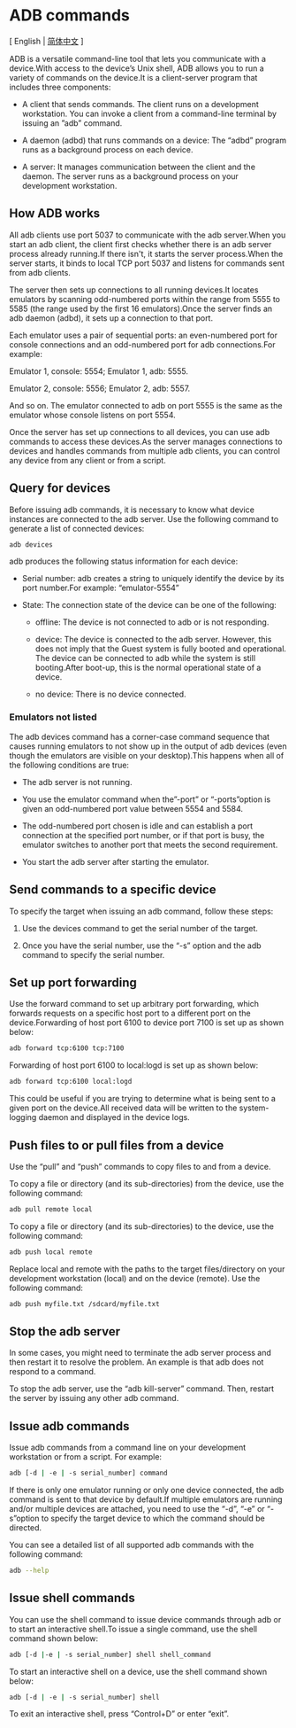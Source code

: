 # ADB commands

\[ English | [简体中文](./Android_Debug_Bridge_commands_zh-cn.md) \]

ADB is a versatile command-line tool that lets you communicate with a device.With access to the device’s Unix shell, ADB allows you to run a variety of commands on the device.It is a client-server program that includes three components:

- A client that sends commands. The client runs on a development workstation. You can invoke a client from a command-line terminal by issuing an ”adb” command.

- A daemon (adbd) that runs commands on a device: The “adbd” program runs as a background process on each device.

- A server: It manages communication between the client and the daemon. The server runs as a background process on your development workstation.

## How ADB works

All adb clients use port 5037 to communicate with the adb server.When you start an adb client, the client first checks whether there is an adb server process already running.If there isn't, it starts the server process.When the server starts, it binds to local TCP port 5037 and listens for commands sent from adb clients.

The server then sets up connections to all running devices.It locates emulators by scanning odd-numbered ports within the range from 5555 to 5585 (the range used by the first 16 emulators).Once the server finds an adb daemon (adbd), it sets up a connection to that port.

Each emulator uses a pair of sequential ports: an even-numbered port for console connections and an odd-numbered port for adb connections.For example:

Emulator 1, console: 5554; Emulator 1, adb: 5555.

Emulator 2, console: 5556; Emulator 2, adb: 5557.

And so on. The emulator connected to adb on port 5555 is the same as the emulator whose console listens on port 5554.

Once the server has set up connections to all devices, you can use adb commands to access these devices.As the server manages connections to devices and handles commands from multiple adb clients, you can control any device from any client or from a script.

## Query for devices

Before issuing adb commands, it is necessary to know what device instances are connected to the adb server. Use the following command to generate a list of connected devices:

```bash
adb devices
```

adb produces the following status information for each device:

- Serial number: adb creates a string to uniquely identify the device by its port number.For example: “emulator-5554”

- State: The connection state of the device can be one of the following:

  - offline: The device is not connected to adb or is not responding.

  - device: The device is connected to the adb server. However, this does not imply that the Guest system is fully booted and operational. The device can be connected to adb while the system is still booting.After boot-up, this is the normal operational state of a device.

  - no device: There is no device connected.

### Emulators not listed

The adb devices command has a corner-case command sequence that causes running emulators to not show up in the output of adb devices (even though the emulators are visible on your desktop).This happens when all of the following conditions are true:

- The adb server is not running.

- You use the emulator command when the”-port” or “-ports”option is given an odd-numbered port value between 5554 and 5584.

- The odd-numbered port chosen is idle and can establish a port connection at the specified port number, or if that port is busy, the emulator switches to another port that meets the second requirement.

- You start the adb server after starting the emulator.

## Send commands to a specific device

To specify the target when issuing an adb command, follow these steps:

1. Use the devices command to get the serial number of the target.

2. Once you have the serial number, use the “-s” option and the adb command to specify the serial number.

## Set up port forwarding

Use the forward command to set up arbitrary port forwarding, which forwards requests on a specific host port to a different port on the device.Forwarding of host port 6100 to device port 7100 is set up as shown below:

```bash
adb forward tcp:6100 tcp:7100
```

Forwarding of host port 6100 to local:logd is set up as shown below:

```bash
adb forward tcp:6100 local:logd
```

This could be useful if you are trying to determine what is being sent to a given port on the device.All received data will be written to the system-logging daemon and displayed in the device logs.

## Push files to or pull files from a device

Use the “pull” and “push” commands to copy files to and from a device.

To copy a file or directory (and its sub-directories) from the device, use the following command:

```bash
adb pull remote local
```

To copy a file or directory (and its sub-directories) to the device, use the following command:

```bash
adb push local remote
```

Replace local and remote with the paths to the target files/directory on your development workstation (local) and on the device (remote). Use the following command:

```bash
adb push myfile.txt /sdcard/myfile.txt
```

## Stop the adb server

In some cases, you might need to terminate the adb server process and then restart it to resolve the problem. An example is that adb does not respond to a command.

To stop the adb server, use the “adb kill-server” command. Then, restart the server by issuing any other adb command.

## Issue adb commands

Issue adb commands from a command line on your development workstation or from a script. For example:

```bash
adb [-d | -e | -s serial_number] command
```

If there is only one emulator running or only one device connected, the adb command is sent to that device by default.If multiple emulators are running and/or multiple devices are attached, you need to use the “-d”, “-e” or “-s”option to specify the target device to which the command should be directed.

You can see a detailed list of all supported adb commands with the following command:

```bash
adb --help
```

## Issue shell commands

You can use the shell command to issue device commands through adb or to start an interactive shell.To issue a single command, use the shell command shown below:

```bash
adb [-d |-e | -s serial_number] shell shell_command
```

To start an interactive shell on a device, use the shell command shown below:

```bash
adb [-d | -e | -s serial_number] shell
```

To exit an interactive shell, press “Control+D” or enter “exit”.
